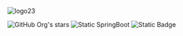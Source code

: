 ![logo23](https://github.com/user-attachments/assets/84f23e3b-c08c-4328-97a4-44e7df4f3ae9)

![GitHub Org's stars](https://img.shields.io/github/stars/camilafernanda?style=social)
![Static SpringBoot](https://img.shields.io/badge/springboot-#6DB33F?style=flat&logo=springboot&logoColor=white)
![Static Badge](https://img.shields.io/badge/Manven-v4.0.0-green)



